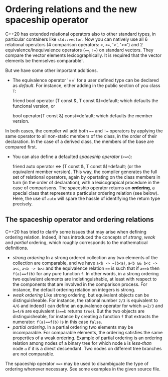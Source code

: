 # Ordering relations and the new spaceship operator #

C++20 has extended relational operators also to other standard types, in particular containers like `std::vector`. Now you can natively use all 6 relational operators (4 comparison operators: `<`, `<=`, '>', '>=') and 2 equivalence/inequivalence operators (`==`, `!=`) on standard vectors. They compare the vector elements lexicographically. It is required that the vector elements be themselves comparable!.

But we have some other important additions.

- The equivalence operator '==' for a user defined type can be declared as *default*. For instance, either adding in the public section of you class `T`:

	friend bool operator (T const &, T const &)=default;
which defaults the funcional version, or

	bool operator(T const &) const=default;
which defaults the member version.

In both cases, the compiler wil add both `==` and `!=` operators by applying the same operator to all non-static members of the class, in the order of their declaration. In the case of a derived class, the members of the base are compared first. 
- You can also define a defaulted *spaceship operator* (`<=>`):

	friend auto operator <=> (T const &, T const &)=default;
(or the equivalent member version). This way, the compiler generates the full set of relational operators, again by opertating  on the class members in turn (in the order of declaration), with a lexicograpical procedure in the case of comparisons. The spaceship operator returns an **ordering**, a special class that represents a particular ordering relation (see below). Here, the use of `auto` will spare the hassle of identifying the return type precisely.

## The spaceship operator and ordering relations ##

C++20 has tried to clarify some issues that may arise when defining ordering relation. Indeed, it has introduced the concepts of *strong*, *weak* and *partial* ordering, which roughly corresponds to the mathematical definitions.

- *strong ordering* In a strong ordered collection any two elements of the collection are comparable, and we have `a<b -> ~(b<a)`, `a<b && b<c -> a<c`, `a<b -> b>a` and  the equivalence relation `==` is such that if `a==b` then `f(a)==f(b)` for any pure function `f`. In other words, in a strong ordering two equivalent elements are indistinguishable, at least with respect to the components that are involved in the comparison process. For instance, the default ordering relation on integers is strong. 
- *weak ordering* Like strong ordering, but equivalent objects can be distinguisheable. For instance, the rational number `2/3` is equivalent to `4/6` and indeed I can define an equivalence operator for which `a=2/3` and `b=4/6` are equivalent (`a==b` returns `true`). But the two objects are distinguisheable, for instance by creating a function `f` that extracts the numerator: `f(a)==f(b)`  is in this case `false`.
- *partial ordering*. In a partial ordering two elements may be incomparable. For comparable elements, the ordering satisfies the same properties of a weak ordering. Example of partial ordering is an ordering relation among nodes of a binary tree for which node `b` is *less-than* node `a` if it is a direct descendant. Two nodes on different tree branches are not comparable.  

The spaceship operator `<=>` may be used to disambiguate the type of ordering whenever necessary. See some examples in the given source file.





 